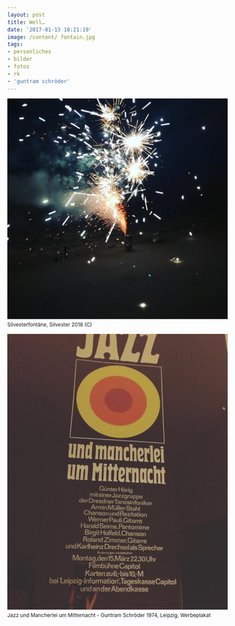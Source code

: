 ```yaml
---
layout: post
title: Well…
date: '2017-01-13 18:21:19'
image: /content/ fontain.jpg
tags:
- personliches
- bilder
- fotos
- rk
- 'guntram schröder'
---
```


![Silvesterfontäne, Silvester 2016](/content/images/2017/01/14482792_263958664023786_5893422680392073216_n.jpg)
<small>Silvesterfontäne, Silvester 2016 (C)</small>

![Jazz und Mancherlei um Mitternacht - Guntram Schröder 1974, Leipzig, Werbeplakat](/content/images/2017/01/15034710_1165626160173943_5923081808982835200_n.jpg)
<small>Jazz und Mancherlei um Mitternacht - Guntram Schröder 1974, Leipzig, Werbeplakat</small>